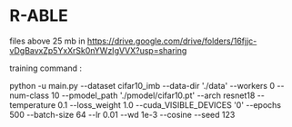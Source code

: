 # R-ABLE

files above 25 mb in https://drive.google.com/drive/folders/16fjjc-vDgBavxZp5YxXrSk0nYWzIgVVX?usp=sharing

training command :

python -u main.py --dataset cifar10_imb  --data-dir './data' --workers 0 --num-class 10 --pmodel_path './pmodel/cifar10.pt' --arch resnet18 --temperature 0.1 --loss_weight 1.0 --cuda_VISIBLE_DEVICES '0' --epochs 500 --batch-size 64 --lr 0.01 --wd 1e-3 --cosine --seed 123
